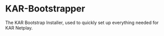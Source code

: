 # KAR-Bootstrapper
The KAR Bootstrap Installer, used to quickly set up everything needed for KAR Netplay.
